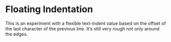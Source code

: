 # Floating Indentation
This is an experiment with a flexible text-indent value based on the offset of the last character of the previous line. It’s still very rough not only around the edges.
